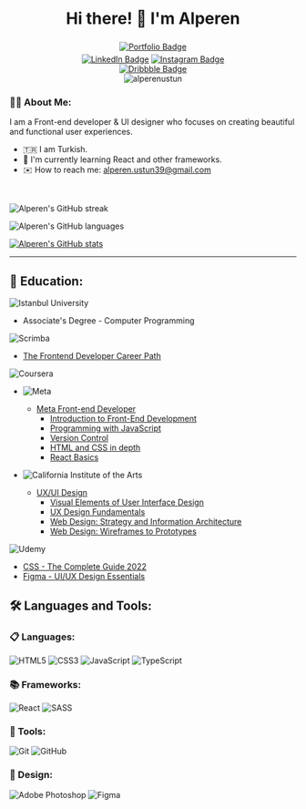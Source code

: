 <div id="header" align="center">
    <h1>Hi there! 👋 I'm Alperen</h1>
</div>
<div id="badges" align="center">
    <a href="https://www.alperenustun.dev">
        <img src="https://img.shields.io/badge/www.alperenustun.dev-55A4A7?style=for-the-badge" alt="Portfolio Badge" style="margin: 5px"/></a><br> 
    <a href="https://www.linkedin.com/in/alperenustun/">
        <img src="https://img.shields.io/badge/LinkedIn-blue?style=for-the-badge&logo=linkedin&logoColor=white" alt="LinkedIn Badge"/></a>
    <a href="https://www.instagram.com/alperen.ustunn/">
    <img src="https://img.shields.io/badge/instagram-c02b95?style=for-the-badge&logo=instagram&logoColor=white" alt="Instagram Badge"/></a>
    <br>
    <a href="https://dribbble.com/alperenustun">
        <img src="https://img.shields.io/badge/dribbble-palevioletred?style=for-the-badge&logo=dribbble&logoColor=white" alt="Dribbble Badge"/></a>
    <br>
    <img src="https://komarev.com/ghpvc/?username=alperenustun&label=Profile%20views&color=0e75b6&style=flat" alt="alperenustun" />
</div>

### :man_technologist: About Me:

I am a Front-end developer & UI designer who focuses on creating beautiful and functional user experiences.

- :tr: I am Turkish.
- :seedling: I'm currently learning React and other frameworks.
- :envelope: How to reach me: <alperen.ustun39@gmail.com>

<br>

![Alperen's GitHub streak](https://github-readme-streak-stats.herokuapp.com/?user=alperenustun&&theme=tokyonight)

![Alperen's GitHub languages](https://github-readme-stats.vercel.app/api/top-langs?username=alperenustun&show_icons=true&locale=en&layout=compact&theme=tokyonight)

[![Alperen's GitHub stats](https://github-readme-stats.vercel.app/api?username=alperenustun&show_icons=true&count_private=true&theme=tokyonight)](https://github.com/anuraghazra/github-readme-stats)

---

## :book: Education:

![Istanbul University](https://img.shields.io/badge/Istanbul%20University-FFF0E5?style=for-the-badge&logo=university&logoColor=1F243A)
- Associate's Degree - Computer Programming

![Scrimba](https://img.shields.io/badge/scrimba-2B283A?style=for-the-badge&logo=scrimba&logoColor=white)
- [The Frontend Developer Career Path](https://scrimba.com/learn/frontend)

![Coursera](https://img.shields.io/badge/Coursera-%230056D2.svg?style=for-the-badge&logo=Coursera&logoColor=white)
<br>
- ![Meta](https://img.shields.io/badge/Meta-%230466e0?style=for-the-badge&logo=meta&logoColor=white)
  - [Meta Front-end Developer](https://www.coursera.org/professional-certificates/meta-front-end-developer)
    - [Introduction to Front-End Development](https://www.coursera.org/account/accomplishments/certificate/48E3F5UWXUU6)
    - [Programming with JavaScript](https://www.coursera.org/account/accomplishments/certificate/HQ5FZNPJDHTP)
    - [Version Control](https://www.coursera.org/account/accomplishments/certificate/K9NHZM394XZJ)
    - [HTML and CSS in depth](https://www.coursera.org/account/accomplishments/certificate/TAX89YLC6BXL)
    - [React Basics](https://www.coursera.org/account/accomplishments/certificate/D62NEHC69WKH)
    
- ![California Institute of the Arts](https://img.shields.io/badge/California%20Instute%20of%20the%20Arts-%2300a0c8.svg?style=for-the-badge&logo=calarts&logoColor=white)
  - [UX/UI Design](https://www.coursera.org/account/accomplishments/specialization/certificate/JNACMBLAJSS9)
    - [Visual Elements of User Interface Design](https://www.coursera.org/account/accomplishments/certificate/ND7B4KRRAPHM)
    - [UX Design Fundamentals](https://www.coursera.org/account/accomplishments/certificate/ZGE822YEHUCP)
    - [Web Design: Strategy and Information Architecture](https://www.coursera.org/account/accomplishments/certificate/96QS7XP89CVS)
    - [Web Design: Wireframes to Prototypes](https://www.coursera.org/account/accomplishments/certificate/E8SU88VSTHQ3)
 
![Udemy](https://img.shields.io/badge/Udemy-A435F0?style=for-the-badge&logo=Udemy&logoColor=white)
 - [CSS - The Complete Guide 2022](https://www.udemy.com/certificate/UC-266d9808-ddd7-440a-85a7-381bb5e2792e/) 
 - [Figma - UI/UX Design Essentials](https://www.udemy.com/certificate/UC-36614458-a607-4655-8cbe-604eae1a52cd/)

## :hammer_and_wrench: Languages and Tools:

### :clipboard: Languages:

![HTML5](https://img.shields.io/badge/html5-%23E34F26.svg?style=for-the-badge&logo=html5&logoColor=white)
![CSS3](https://img.shields.io/badge/css3-%231572B6.svg?style=for-the-badge&logo=css3&logoColor=white)
![JavaScript](https://img.shields.io/badge/javascript-%23323330.svg?style=for-the-badge&logo=javascript&logoColor=%23F7DF1E)
![TypeScript](https://img.shields.io/badge/typescript-%23DFF1FF.svg?style=for-the-badge&logo=typescript&logoColor=%232d79c7)


### :books: Frameworks:

![React](https://img.shields.io/badge/react-%2320232a.svg?style=for-the-badge&logo=react&logoColor=%2361DAFB)
![SASS](https://img.shields.io/badge/SASS-hotpink.svg?style=for-the-badge&logo=SASS&logoColor=white)


### :hammer: Tools:

![Git](https://img.shields.io/badge/git-%23F05033.svg?style=for-the-badge&logo=git&logoColor=white)
![GitHub](https://img.shields.io/badge/github-%23121011.svg?style=for-the-badge&logo=github&logoColor=white)


### :art: Design:

![Adobe Photoshop](https://img.shields.io/badge/adobe%20photoshop-%2331A8FF.svg?style=for-the-badge&logo=adobe%20photoshop&logoColor=white)
![Figma](https://img.shields.io/badge/figma-%23F24E1E.svg?style=for-the-badge&logo=figma&logoColor=white)

